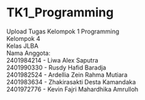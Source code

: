 # TK1_Programming
Upload Tugas Kelompok 1 Programming
<br>
Kelompok 4<br>
Kelas JLBA<br>
Nama Anggota:<br>
2401984214 - Liwa Alex Saputra<br>
2401990330 - Rusdy Hafid Baradja<br>
2401982524 - Ardellia Zein Rahma Mutiara<br>
2401983634 - Zhakirasakti Desta Kamandaka<br>
2401972776 - Kevin Fajri Mahardhika Amrulloh<br>
